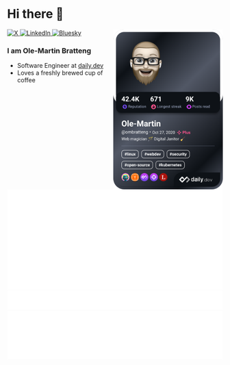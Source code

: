 # Hi there 👋

<div align="left">
  <a href="https://twitter.com/omBratteng">
    <img
      src="https://img.shields.io/badge/X%20(Twitter)-000?logo=x&style=flat-square&logoColor=fff"
      alt="X"
    />
  </a>
  <a href="https://www.linkedin.com/in/ombratteng/">
    <img
      src="https://img.shields.io/badge/LinkedIn-000?logo=linkedin&style=flat-square&logoColor=fff"
      alt="LinkedIn"
    />
  </a>
  <a href="https://bsky.app/profile/bratteng.com">
    <img
      src="https://img.shields.io/badge/Bluesky-000?logo=bluesky&style=flat-square&logoColor=fff"
      alt="Bluesky"
    />
  </a>

  <a href="https://dly.to/cdK4fjS0H6s" target="_blank">
    <img
      width="256"
      align="right"
      src="https://raw.githubusercontent.com/omBratteng/omBratteng/devcard/devcard.png"
      alt="My daily.dev devcard"
    />
  </a>
</div>

### I am Ole-Martin Bratteng

- Software Engineer at [daily.dev](https://daily.dev/)
- Loves a freshly brewed cup of coffee

![Metrics](https://raw.githubusercontent.com/omBratteng/omBratteng/github-metrics/github-metrics.svg)
![Notable contributions](https://raw.githubusercontent.com/omBratteng/omBratteng/github-metrics/notable.svg)
![Achievements](https://raw.githubusercontent.com/omBratteng/omBratteng/github-metrics/achievements.svg)
